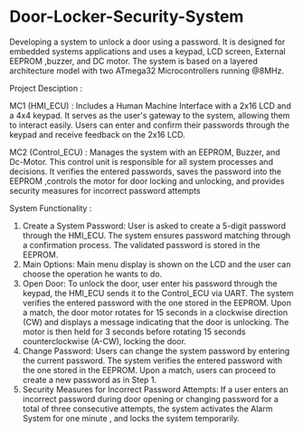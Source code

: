 # Door-Locker-Security-System
Developing a system to unlock a door using a password.  It is designed for embedded systems applications and uses a keypad, LCD screen, External EEPROM ,buzzer, and DC motor.
The system is based on a layered architecture model with two ATmega32 Microcontrollers running @8MHz.

Project Desciption :

MC1 (HMI_ECU) : Includes a Human Machine Interface with a 2x16 LCD and a 4x4 keypad. It serves as the user's gateway to the system, allowing them to interact easily. Users can enter and confirm their passwords through the keypad and receive feedback on the 2x16 LCD.

MC2 (Control_ECU) : Manages the system with an EEPROM, Buzzer, and Dc-Motor. This control unit is responsible for all system processes and decisions. It verifies the entered passwords, saves the password into the EEPROM ,controls the motor for door locking and unlocking, and provides security measures for incorrect password attempts

System Functionality :

1. Create a System Password: User is asked to create a 5-digit password through the HMI_ECU. The system ensures password matching through a confirmation process. The validated password is stored in the EEPROM.
2. Main Options: Main menu display is shown on the LCD and the user can choose the operation he wants to do.
3. Open Door: To unlock the door, user enter his password through the keypad, the HMI_ECU sends it to the Control_ECU via UART. The system verifies the entered password with the one stored in the EEPROM. Upon a match, the door motor rotates for 15 seconds in a clockwise direction (CW) and displays a message indicating that the door is unlocking. The motor is then held for 3 seconds before rotating 15 seconds counterclockwise (A-CW), locking the door.
4. Change Password: Users can change the system password by entering the current password. The system verifies the entered password with the one stored in the EEPROM. Upon a match, users can proceed to create a new password as in Step 1.
5. Security Measures for Incorrect Password Attempts: If a user enters an incorrect password during door opening or changing password for a total of three consecutive attempts, the system activates the Alarm System for one minute , and locks the system temporarily.

